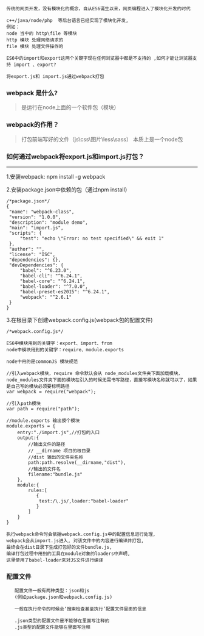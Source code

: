 

```
传统的网页开发，没有模块化的概念，自从ES6诞生以来，网页编程进入了模块化开发的时代
```

```
c++/java/node/php  等后台语言已经实现了模块化开发,
例如：
node 当中的 http\file 等模块
http 模块 处理网络请求的
file 模块 处理文件操作的

```

```
ES6中的import和export这两个关键字现在任何浏览器中都是不支持的 ,如何才能让浏览器支持 import 、export?

将export.js和 import.js通过webpack打包 
```








### webpack 是什么?
>是运行在node上面的一个软件包（模块）

### webpack的作用？
>打包前端写好的文件（js\css\图片\less\sass）
>本质上是一个node包

### 如何通过webpack将export.js和import.js打包？
---


   1.安装webpack: npm install -g webpack

   2.安装package.json中依赖的包（通过npm install）

   ```
   /*package.json*/
   {
    "name": "webpack-class",
    "version": "1.0.0",
    "description": "module demo",
    "main": "import.js",
    "scripts": {
        "test": "echo \"Error: no test specified\" && exit 1"
    },
    "author": "",
    "license": "ISC",
    "dependencies": {},
    "devDependencies": {
        "babel": "^6.23.0",
        "babel-cli": "^6.24.1",
        "babel-core": "^6.24.1",
        "babel-loader": "^7.0.0",
        "babel-preset-es2015": "^6.24.1",
        "webpack": "^2.6.1"
    }
}

   ```
   3.在根目录下创建webpack.config.js(webpack包的配置文件)



```
/*webpack.config.js*/

ES6中模块用到的关键字：export、import、from
node中模块用到的关键字：require、module.exports 

node中用的是commonJS 模块规范

//引入webpack模块，require 命令默认会从 node_modules文件夹下面加载模块，node_modules文件夹下面的模块在引入的时候无需书写路径，直接写模块名称就可以了，如果是自己写的模块必须要标明路径
var webpack = require("webpack");

//引入path模块
var path = require("path");

//module.exports 输出摸个模块
module.exports = {
	entry:"./import.js",//打包的入口
	output:{
        //输出文件的路径
        // __dirname 项目的根目录
        //dist 输出的文件夹名称
		path:path.resolve(__dirname,"dist"),
        //输出的文件名
		filename:"bundle.js"
	},
	module:{
		rules:[
           {
           	test:/\.js/,loader:"babel-loader"
           }
		]
	}
}

执行webpack命令时会依据webpack.config.js中的配置信息进行处理, 
webpack会从import.js进入, 对该文件中的内容进行编译并打包, 
最终会在dist目录下生成打包好的文件bundle.js, 
编译打包过程中用到的工具在module对象的loaders中声明, 
这里使用了babel-loader来对JS文件进行编译
```

### 配置文件
```
   配置文件一般有两种类型：json和js
   (例如package.json和webpack.config.js)

   一般在执行命令的时候会‘搜索检查甚至执行’配置文件里面的信息

   .json类型的配置文件是不能够在里面写注释的
   .js类型的配置文件能够在里面写注释
```






